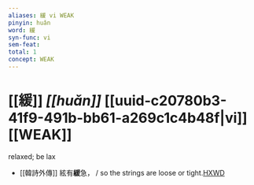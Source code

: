 ```yaml
---
aliases: 緩 vi WEAK
pinyin: huǎn
word: 緩
syn-func: vi
sem-feat: 
total: 1
concept: WEAK 
---
```

# [[緩]] *[[huǎn]]*  [[uuid-c20780b3-41f9-491b-bb61-a269c1c4b48f|vi]] [[WEAK]]
relaxed; be lax
 - [[韓詩外傳]] 絃有**緩**急， / so the strings are loose or tight.[HXWD](https://hxwd.org/textview.html?location=KR1c0066_tls_007-2a.18)